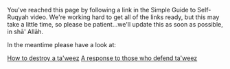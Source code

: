 You've reached this page by following a link in the Simple Guide to Self-Ruqyah video. We're working hard to get all of the links ready, but this may take a little time, so please be patient...we'll update this as soon as possible, in shā' Allāh.

In the meantime please have a look at:

[How to destroy a ta'weez](http://muhammadtim.com/ruqyah/how-to-destroy-a-taweez)
[A response to those who defend ta'weez](http://muhammadtim.com/ruqyah/a-response-to-those-who-defend-taweez)